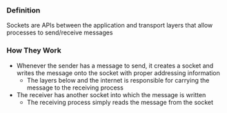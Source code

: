 ### Definition
Sockets are APIs between the application and transport layers that allow processes to send/receive messages
### How They Work
- Whenever the sender has a message to send, it creates a socket and writes the message onto the socket with proper addressing information
	- The layers below and the internet is responsible for carrying the message to the receiving process
- The receiver has another socket into which the message is written
	- The receiving process simply reads the message from the socket